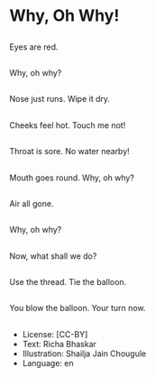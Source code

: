 # Why, Oh Why!

##
Eyes are red.

##
Why, oh why?

##
Nose just runs. Wipe it dry.

##
Cheeks feel hot. Touch me not!

##
Throat is sore. No water nearby!

##
Mouth goes round. Why, oh why?

##
Air all gone.

##
Why, oh why?

##
Now, what shall we do?

##
Use the thread. Tie the balloon.

##
You blow the balloon. Your turn now.

##
* License: [CC-BY]
* Text: Richa Bhaskar
* Illustration: Shailja Jain Chougule
* Language: en
